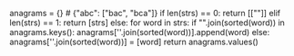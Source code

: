 anagrams = {} # {"abc": ["bac", "bca"]}
if len(strs) == 0:
return [[""]]
elif len(strs) == 1:
return [strs]
else:
for word in strs:
if "".join(sorted(word)) in anagrams.keys():
anagrams[''.join(sorted(word))].append(word)
else:
anagrams[''.join(sorted(word))] = [word]
return anagrams.values()